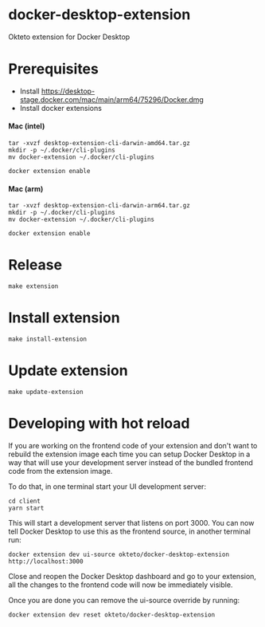 # docker-desktop-extension

Okteto extension for Docker Desktop

# Prerequisites

- Install https://desktop-stage.docker.com/mac/main/arm64/75296/Docker.dmg
- Install docker extensions

#### Mac  (intel)

```
tar -xvzf desktop-extension-cli-darwin-amd64.tar.gz
mkdir -p ~/.docker/cli-plugins
mv docker-extension ~/.docker/cli-plugins
```

```
docker extension enable
```

#### Mac (arm)

```
tar -xvzf desktop-extension-cli-darwin-arm64.tar.gz
mkdir -p ~/.docker/cli-plugins
mv docker-extension ~/.docker/cli-plugins
```

```
docker extension enable
```

# Release

```
make extension
```

# Install extension

```
make install-extension
```

# Update extension

```
make update-extension
```

# Developing with hot reload

If you are working on the frontend code of your extension and don't want to rebuild the extension image each time you can setup Docker Desktop in a way that will use your development server instead of the bundled frontend code from the extension image.

To do that, in one terminal start your UI development server:

```
cd client
yarn start
```

This will start a development server that listens on port 3000. You can now tell Docker Desktop to use this as the frontend source, in another terminal run:

```
docker extension dev ui-source okteto/docker-desktop-extension http://localhost:3000
```

Close and reopen the Docker Desktop dashboard and go to your extension, all the changes to the frontend code will now be immediately visible.

Once you are done you can remove the ui-source override by running:

```
docker extension dev reset okteto/docker-desktop-extension
```
